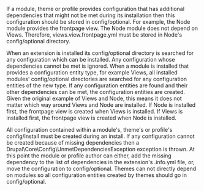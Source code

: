 If a module, theme or profile provides configuration that has additional dependencies that might not be met during its installation then this configuration should be stored in config/optional. For example, the Node module provides the frontpage view. The Node module does not depend on Views. Therefore, views.view.frontpage.yml must be stored in Node's config/optional directory.

When an extension is installed its config/optional directory is searched for any configuration which can be installed. Any configuration whose dependencies cannot be met is ignored. When a module is installed that provides a configuration entity type, for example Views, all installed modules' config/optional directories are searched for any configuration entities of the new type. If any configuration entities are found and their other dependencies can be met, the configuration entities are created. Given the original example of Views and Node, this means it does not matter which way around Views and Node are installed. If Node is installed first, the frontpage view is created when Views is installed. If Views is installed first, the frontpage view is created when Node is installed.

All configuration contained within a module's, theme's or profile's config/install must be created during an install. If any configuration cannot be created because of missing dependencies then a Drupal\Core\Config\UnmetDependenciesException exception is thrown. At this point the module or profile author can either, add the missing dependency to the list of dependencies in the extension's .info.yml file, or, move the configuration to config/optional. Themes can not directly depend on modules so all configuration entities created by themes should go in config/optional.
